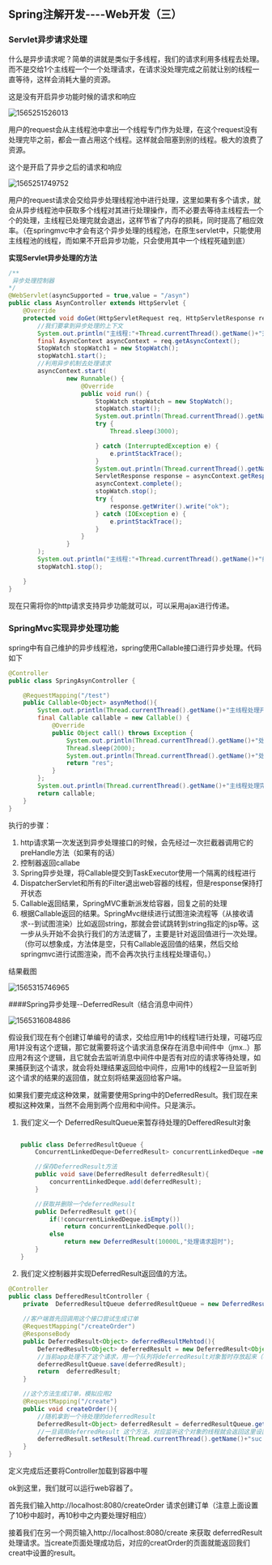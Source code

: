 ## Spring注解开发----Web开发（三）

### Servlet异步请求处理

什么是异步请求呢？简单的讲就是类似于多线程，我们的请求利用多线程去处理。而不是交给1个主线程一个一个处理请求，在请求没处理完成之前就让别的线程一直等待，这样会消耗大量的资源。

这是没有开启异步功能时候的请求和响应

![1565251526013](C:\Users\86137\AppData\Roaming\Typora\typora-user-images\1565251526013.png)

用户的request会从主线程池中拿出一个线程专门作为处理，在这个request没有处理完毕之前，都会一直占用这个线程。这样就会阻塞到别的线程。极大的浪费了资源。

这个是开启了异步之后的请求和响应

![1565251749752](C:\Users\86137\AppData\Roaming\Typora\typora-user-images\1565251749752.png)

用户的request请求会交给异步处理线程池中进行处理，这里如果有多个请求，就会从异步线程池中获取多个线程对其进行处理操作，而不必要去等待主线程去一个个的处理，主线程已处理完就会退出，这样节省了内存的损耗，同时提高了相应效率。（在springmvc中才会有这个异步处理的线程池，在原生servlet中，只能使用主线程池的线程，而如果不开启异步功能，只会使用其中一个线程死磕到底）

**实现Servlet异步处理的方法**

```java
/**
 异步处理控制器
*/
@WebServlet(asyncSupported = true,value = "/asyn")
public class AsynController extends HttpServlet {
    @Override
    protected void doGet(HttpServletRequest req, HttpServletResponse resp) throws ServletException, IOException {
        //我们要拿到异步处理的上下文
        System.out.println("主线程:"+Thread.currentThread().getName()+"开始执行");
        final AsyncContext asyncContext = req.getAsyncContext();
        StopWatch stopWatch1 = new StopWatch();
        stopWatch1.start();
        //利用异步机制去处理请求
        asyncContext.start(
                new Runnable() {
                    @Override
                    public void run() {
                        StopWatch stopWatch = new StopWatch();
                        stopWatch.start();
                        System.out.println(Thread.currentThread().getName()+"处理请求中");
                        try {
                            Thread.sleep(3000);

                        } catch (InterruptedException e) {
                            e.printStackTrace();
                        }
                        System.out.println(Thread.currentThread().getName()+"处理结束!"+stopWatch.getTotalTimeSeconds());
                        ServletResponse response = asyncContext.getResponse();
                        asyncContext.complete();
                        stopWatch.stop();
                        try {
                            response.getWriter().write("ok");
                        } catch (IOException e) {
                            e.printStackTrace();
                        }
                    }
                }
        );
        System.out.println("主线程:"+Thread.currentThread().getName()+"结束执行"+stopWatch1.getTotalTimeSeconds());
        stopWatch1.stop();

    }
}
```

现在只需将你的http请求支持异步功能就可以，可以采用ajax进行传递。



### SpringMvc实现异步处理功能

spring中有自己维护的异步线程池，spring使用Callable接口进行异步处理。代码如下

```java
@Controller
public class SpringAsynController {

    @RequestMapping("/test")
    public Callable<Object> asynMethod(){
        System.out.println(Thread.currentThread().getName()+"主线程处理开始!"+System.currentTimeMillis());
        final Callable callable = new Callable() {
            @Override
            public Object call() throws Exception {
                System.out.println(Thread.currentThread().getName()+"处理请求中。。。。"+System.currentTimeMillis());
                Thread.sleep(2000);
                System.out.println(Thread.currentThread().getName()+"处理请求完毕。。。。"+System.currentTimeMillis());
                return "res";
            }
        };
        System.out.println(Thread.currentThread().getName()+"主线程处理完毕!"+System.currentTimeMillis());
        return callable;
    }
}

```

执行的步骤：

1. http请求第一次发送到异步处理接口的时候，会先经过一次拦截器调用它的preHandle方法（如果有的话）
2. 控制器返回callabe
3. Spring异步处理，将Callable提交到TaskExecutor使用一个隔离的线程进行
4. DispatcherServlet和所有的Filter退出web容器的线程，但是response保持打开状态
5. Callable返回结果，SpringMVC重新派发给容器，回复之前的处理
6. 根据Callable返回的结果。SpringMvc继续进行试图渲染流程等（从接收请求--到试图渲染）比如返回string，那就会尝试跳转到string指定的jsp等。这一步从头开始不会执行我们的方法逻辑了，主要是针对返回值进行一次处理。（你可以想象成，方法体是空，只有Callable返回值的结果，然后交给springmvc进行试图渲染，而不会再次执行主线程处理语句。）

结果截图

![1565315746965](C:\Users\86137\AppData\Roaming\Typora\typora-user-images\1565315746965.png)





####Spring异步处理--DeferredResult（结合消息中间件）

![1565316084886](C:\Users\86137\AppData\Roaming\Typora\typora-user-images\1565316084886.png)

假设我们现在有个创建订单编号的请求，交给应用1中的线程1进行处理，可碰巧应用1并没有这个逻辑，那它就需要将这个请求消息保存在消息中间件中（jmx..）那应用2有这个逻辑，且它就会去监听消息中间件中是否有对应的请求等待处理，如果捕获到这个请求，就会将处理结果返回给中间件，应用1中的线程2一旦监听到这个请求的结果的返回值，就立刻将结果返回给客户端。

如果我们要完成这种效果，就需要使用Spring中的DeferredResult。我们现在来模拟这种效果，当然不会用到两个应用和中间件。只是演示。

1. 我们定义一个 DeferredResultQueue来暂存待处理的DefferedResult对象

   ```java
   
   public class DeferredResultQueue {
       ConcurrentLinkedDeque<DeferredResult> concurrentLinkedDeque =new  ConcurrentLinkedDeque<DeferredResult>();
   
       //保存DeferredResult方法
       public void save(DeferredResult deferredResult){
           concurrentLinkedDeque.add(deferredResult);
       }
   
       //获取并删除一个deferredResult
       public DeferredResult get(){
           if(!concurrentLinkedDeque.isEmpty())
               return concurrentLinkedDeque.poll();
           else
               return new DeferredResult(10000L,"处理请求超时");
       }
   }
   
   ```

   

2. 我们定义控制器并实现DeferredResult返回值的方法。

```java
@Controller
public class DefferedResultController {
    private  DeferredResultQueue deferredResultQueue = new DeferredResultQueue();
    
    //客户端首先回调用这个接口尝试生成订单
    @RequestMapping("/createOrder")
    @ResponseBody
    public DeferredResult<Object> deferredResultMehtod(){
        DeferredResult<Object> deferredResult = new DeferredResult<Object>(100000L,"处理请求超时");
        //当前app处理不了这个请求，用一个队列将deferredResult对象暂时存放起来（相当于模拟中间件），等待其他线程对这个对象设置值后再将这个对象返回给客户端
        deferredResultQueue.save(deferredResult);
        return  deferredResult;
    }

    //这个方法生成订单，模拟应用2
    @RequestMapping("/create")
    public void createOrder(){
        //随机拿到一个待处理的deferredResult 
        DeferredResult<Object> deferredResult = deferredResultQueue.get();
        //一旦调用deferredResult 这个方法，对应监听这个对象的线程就会返回这里设置的值
        deferredResult.setResult(Thread.currentThread().getName()+"suc!");
    }
}

```

定义完成后还要将Controller加载到容器中喔

ok到这里，我们就可以运行web容器了。

首先我们输入http://localhost:8080/createOrder 请求创建订单（注意上面设置了10秒中超时，再10秒中之内要处理好相应）

接着我们在另一个网页输入http://localhost:8080/create 来获取 deferredResult处理请求。当create页面处理成功后，对应的creatOrder的页面就能返回我们creat中设置的result。